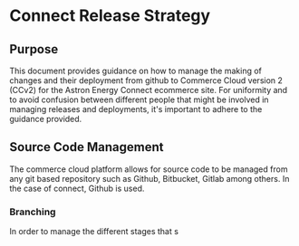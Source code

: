 # Connect Release Strategy

## Purpose
This document provides guidance on how to manage the making of changes and their deployment from github to Commerce Cloud version 2 (CCv2) for the Astron Energy Connect ecommerce site. For uniformity and to avoid confusion between different people that might be involved in managing releases and deployments, it's important to adhere to the guidance provided. 

## Source Code Management
The commerce cloud platform allows for source code to be managed from any git based repository such as Github, Bitbucket, Gitlab among others. In the case of connect, Github is used. 

### Branching 
In order to manage the different stages that s
<!--stackedit_data:
eyJoaXN0b3J5IjpbLTcxMzc4NzYyM119
-->